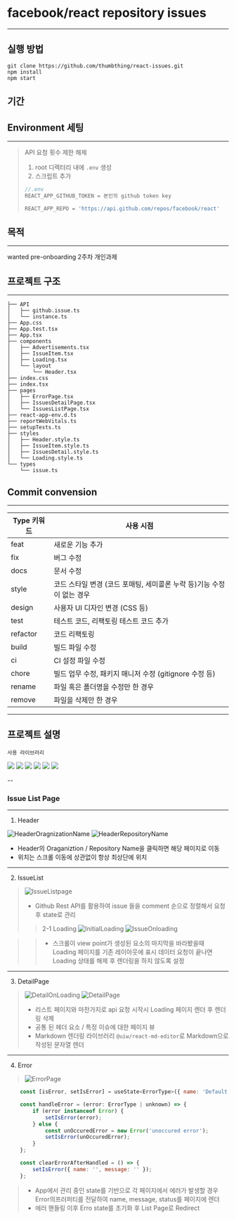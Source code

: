 # facebook/react repository issues

---
## 실행 방법

```shell
git clone https://github.com/thumbthing/react-issues.git
npm install
npm start
```
## 기간


## Environment 세팅

---
>  API 요청 횟수 제한 해제
> 1. root 디렉터리 내에 `.env` 생성
> 2. 스크립트 추가
> ```javascript
> //.env
> REACT_APP_GITHUB_TOKEN = 본인의 github token key
>
> REACT_APP_REPO = 'https://api.github.com/repos/facebook/react'
> ```

## 목적

---
wanted pre-onboarding 2주차 개인과제

## 프로젝트 구조

---

```shell
├── API
│   ├── github.issue.ts
│   └── instance.ts
├── App.css
├── App.test.tsx
├── App.tsx
├── components
│   ├── Advertisements.tsx
│   ├── IssueItem.tsx
│   ├── Loading.tsx
│   └── layout
│       └── Header.tsx
├── index.css
├── index.tsx
├── pages
│   ├── ErrorPage.tsx
│   ├── IssuesDetailPage.tsx
│   └── IssuesListPage.tsx
├── react-app-env.d.ts
├── reportWebVitals.ts
├── setupTests.ts
├── styles
│   ├── Header.style.ts
│   ├── IssueItem.style.ts
│   ├── IssuesDetail.style.ts
│   └── Loading.style.ts
└── types
    └── issue.ts
```

## Commit convension

---

| Type 키워드 | 사용 시점                                                             |
| ----------- | --------------------------------------------------------------------- |
| feat        | 새로운 기능 추가                                                      |
| fix         | 버그 수정                                                             |
| docs        | 문서 수정                                                             |
| style       | 코드 스타일 변경 (코드 포매팅, 세미콜론 누락 등)기능 수정이 없는 경우 |
| design      | 사용자 UI 디자인 변경 (CSS 등)                                        |
| test        | 테스트 코드, 리팩토링 테스트 코드 추가                                |
| refactor    | 코드 리팩토링                                                         |
| build       | 빌드 파일 수정                                                        |
| ci          | CI 설정 파일 수정                                                     |
| chore       | 빌드 업무 수정, 패키지 매니저 수정 (gitignore 수정 등)                |
| rename      | 파일 혹은 폴더명을 수정만 한 경우                                     |
| remove      | 파일을 삭제만 한 경우                                                 |

---

## 프로젝트 설명

`사용 라이브러리`

<img src='https://user-images.githubusercontent.com/123078739/234895132-18ab503a-fcc7-486d-b89a-cb0cc1f7796b.svg' />
<img src='https://user-images.githubusercontent.com/123078739/234895162-42f905c6-765d-44d2-bcb1-b011286ef6b2.svg' />
<img src='https://camo.githubusercontent.com/6cafef69921d1cdf4aac79e0b96cfb4d58c2cfa08d791d31178da11e3d75f78c/68747470733a2f2f696d672e736869656c64732e696f2f62616467652f6178696f732d3541323945343f7374796c653d666f722d7468652d6261646765266c6f676f3d6178696f73266c6f676f436f6c6f723d7768697465' />
<img src='https://user-images.githubusercontent.com/123078739/234895191-c1198a7b-9e2e-499a-8e61-c3b87bf8e2c2.svg' />
<img src='https://camo.githubusercontent.com/2350f320fdbfd9c83a5b01c23d90d29021f8f296075425b78603ba24d816818e/68747470733a2f2f696d672e736869656c64732e696f2f62616467652f70726574746965722d4637423933453f7374796c653d666f722d7468652d6261646765266c6f676f3d7072657474696572266c6f676f436f6c6f723d626c61636b' />
<img src='https://user-images.githubusercontent.com/123078739/234895185-7fd6c334-faca-4520-8551-2f20b32f085e.svg' />

--

### Issue List Page
---
1. Header

![HeaderOragnizationName](image/Header_organizaion_name_link.png)
![HeaderRepositoryName](image/Header_repository_name_link.png)
- Header의 Oraganiztion / Repository Name을 클릭하면 해당 페이지로 이동
- 위치는 스크롤 이동에 상관없이 항상 최상단에 위치

---
2. IssueList

> ![IssueListpage](image/IssueList_page.png)
>
> - Github Rest API를 활용하여 issue 들을 comment 순으로 정렬해서 요청 후 state로 관리
>
> > 2-1 Loading
> > ![InitialLoading](image/Loading_initial.png)
> > ![IssueOnloading](image/IssueList_Loading.png)

> > - 스크롤이 view point가 생성된 요소의 마지막을 바라봤을때 Loading 페이지를 기존 레이아웃에 표시
> > 데이터 요청이 끝나면 Loading 상태를 해제 후 렌더링을 하지 않도록 설정

---

3. DetailPage

> ![DetailOnLoading](image/Loading_initial.png)
> ![DetailPage](image/Issue_Detail.png)
>
> - 리스트 페이지와 마찬가지로 api 요청 시작시 Loading 페이지 렌더 후 렌더링 삭제
> - 공통 된 헤더 요소 / 특정 이슈에 대한 페이지 뷰
> - Markdown 렌더링 라이브러리 `@uiw/react-md-editor`로 Markdown으로 작성된 문자열 렌더

---

 4. Error

> ![ErrorPage](image/ErrorPage.png)

```javascript
    const [isError, setIsError] = useState<ErrorType>({ name: 'Default Error Name', < > message: 'Default Error Message' });

    const handleError = (error: ErrorType | unknown) => {
        if (error instanceof Error) {
            setIsError(error);
        } else {
            const unOccuredError = new Error('unoccured error');
            setIsError(unOccuredError);
        }
    };

    const clearErrorAfterHandled = () => {
        setIsError({ name: '', message: '' });
    };
 ```
>
>
> - App에서 관리 중인 state를 기반으로 각 페이지에서 에러가 발생할 경우 Error의프러퍼티를 전달하여 name, message, status를 페이지에 렌더
> - 에러 핸들링 이후 Erro state를 초기화 후 List Page로 Redirect
